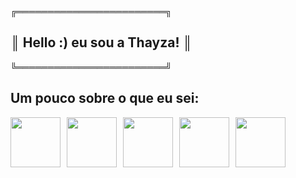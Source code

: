    ╔════════════════════════╗
## ║ Hello :) eu sou a Thayza!   ║
   ╚════════════════════════╝

## Um pouco sobre o que eu sei:

<div style="display: flex; gap: 10px;">
    <img src="https://cdn-icons-png.flaticon.com/128/1051/1051277.png" width="80" height="80" /> 
    <img src="https://cdn-icons-png.flaticon.com/128/732/732190.png" width="80" height="80" /> 
    <img src="https://cdn-icons-png.flaticon.com/128/5968/5968292.png" width="80" height="80" /> 
    <img src="https://cdn-icons-png.flaticon.com/128/14929/14929345.png" width="80" height="80" /> 
    <img src="https://cdn-icons-png.flaticon.com/128/919/919836.png" width="80" height="80" />
</div>



<!--
**ThayzaMaciel/ThayzaMaciel** is a ✨ _special_ ✨ repository because its `README.md` (this file) appears on your GitHub profile.

Here are some ideas to get you started:

- 🔭 I’m currently working on ...
- 🌱 I’m currently learning ...
- 👯 I’m looking to collaborate on ...
- 🤔 I’m looking for help with ...
- 💬 Ask me about ...
- 📫 How to reach me: ...
- 😄 Pronouns: ...
- ⚡ Fun fact: ...
-->
